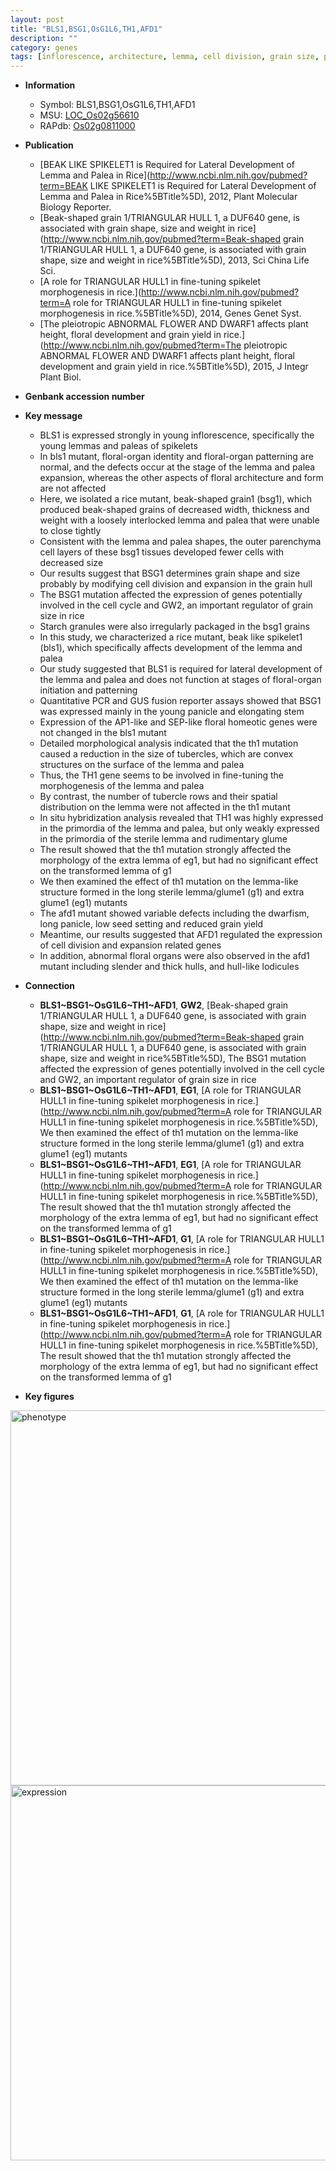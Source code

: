 ```yaml
---
layout: post
title: "BLS1,BSG1,OsG1L6,TH1,AFD1"
description: ""
category: genes
tags: [inflorescence, architecture, lemma, cell division, grain size, palea, grain, spikelet, cell cycle, stem, starch, floral, panicle, sterile, seed, grain yield, yield, floral organ]
---
```


* **Information**  
    + Symbol: BLS1,BSG1,OsG1L6,TH1,AFD1  
    + MSU: [LOC_Os02g56610](http://rice.plantbiology.msu.edu/cgi-bin/ORF_infopage.cgi?orf=LOC_Os02g56610)  
    + RAPdb: [Os02g0811000](http://rapdb.dna.affrc.go.jp/viewer/gbrowse_details/irgsp1?name=Os02g0811000)  

* **Publication**  
    + [BEAK LIKE SPIKELET1 is Required for Lateral Development of Lemma and Palea in Rice](http://www.ncbi.nlm.nih.gov/pubmed?term=BEAK LIKE SPIKELET1 is Required for Lateral Development of Lemma and Palea in Rice%5BTitle%5D), 2012, Plant Molecular Biology Reporter.
    + [Beak-shaped grain 1/TRIANGULAR HULL 1, a DUF640 gene, is associated with grain shape, size and weight in rice](http://www.ncbi.nlm.nih.gov/pubmed?term=Beak-shaped grain 1/TRIANGULAR HULL 1, a DUF640 gene, is associated with grain shape, size and weight in rice%5BTitle%5D), 2013, Sci China Life Sci.
    + [A role for TRIANGULAR HULL1 in fine-tuning spikelet morphogenesis in rice.](http://www.ncbi.nlm.nih.gov/pubmed?term=A role for TRIANGULAR HULL1 in fine-tuning spikelet morphogenesis in rice.%5BTitle%5D), 2014, Genes Genet Syst.
    + [The pleiotropic ABNORMAL FLOWER AND DWARF1 affects plant height, floral development and grain yield in rice.](http://www.ncbi.nlm.nih.gov/pubmed?term=The pleiotropic ABNORMAL FLOWER AND DWARF1 affects plant height, floral development and grain yield in rice.%5BTitle%5D), 2015, J Integr Plant Biol.

* **Genbank accession number**  

* **Key message**  
    + BLS1 is expressed strongly in young inflorescence, specifically the young lemmas and paleas of spikelets
    + In bls1 mutant, floral-organ identity and floral-organ patterning are normal, and the defects occur at the stage of the lemma and palea expansion, whereas the other aspects of floral architecture and form are not affected
    + Here, we isolated a rice mutant, beak-shaped grain1 (bsg1), which produced beak-shaped grains of decreased width, thickness and weight with a loosely interlocked lemma and palea that were unable to close tightly
    + Consistent with the lemma and palea shapes, the outer parenchyma cell layers of these bsg1 tissues developed fewer cells with decreased size
    + Our results suggest that BSG1 determines grain shape and size probably by modifying cell division and expansion in the grain hull
    + The BSG1 mutation affected the expression of genes potentially involved in the cell cycle and GW2, an important regulator of grain size in rice
    + Starch granules were also irregularly packaged in the bsg1 grains
    + In this study, we characterized a rice mutant, beak like spikelet1 (bls1), which specifically affects development of the lemma and palea
    + Our study suggested that BLS1 is required for lateral development of the lemma and palea and does not function at stages of floral-organ initiation and patterning
    + Quantitative PCR and GUS fusion reporter assays showed that BSG1 was expressed mainly in the young panicle and elongating stem
    + Expression of the AP1-like and SEP-like floral homeotic genes were not changed in the bls1 mutant
    + Detailed morphological analysis indicated that the th1 mutation caused a reduction in the size of tubercles, which are convex structures on the surface of the lemma and palea
    + Thus, the TH1 gene seems to be involved in fine-tuning the morphogenesis of the lemma and palea
    + By contrast, the number of tubercle rows and their spatial distribution on the lemma were not affected in the th1 mutant
    + In situ hybridization analysis revealed that TH1 was highly expressed in the primordia of the lemma and palea, but only weakly expressed in the primordia of the sterile lemma and rudimentary glume
    + The result showed that the th1 mutation strongly affected the morphology of the extra lemma of eg1, but had no significant effect on the transformed lemma of g1
    + We then examined the effect of th1 mutation on the lemma-like structure formed in the long sterile lemma/glume1 (g1) and extra glume1 (eg1) mutants
    + The afd1 mutant showed variable defects including the dwarfism, long panicle, low seed setting and reduced grain yield
    + Meantime, our results suggested that AFD1 regulated the expression of cell division and expansion related genes
    + In addition, abnormal floral organs were also observed in the afd1 mutant including slender and thick hulls, and hull-like lodicules

* **Connection**  
    + __BLS1~BSG1~OsG1L6~TH1~AFD1__, __GW2__, [Beak-shaped grain 1/TRIANGULAR HULL 1, a DUF640 gene, is associated with grain shape, size and weight in rice](http://www.ncbi.nlm.nih.gov/pubmed?term=Beak-shaped grain 1/TRIANGULAR HULL 1, a DUF640 gene, is associated with grain shape, size and weight in rice%5BTitle%5D), The BSG1 mutation affected the expression of genes potentially involved in the cell cycle and GW2, an important regulator of grain size in rice
    + __BLS1~BSG1~OsG1L6~TH1~AFD1__, __EG1__, [A role for TRIANGULAR HULL1 in fine-tuning spikelet morphogenesis in rice.](http://www.ncbi.nlm.nih.gov/pubmed?term=A role for TRIANGULAR HULL1 in fine-tuning spikelet morphogenesis in rice.%5BTitle%5D), We then examined the effect of th1 mutation on the lemma-like structure formed in the long sterile lemma/glume1 (g1) and extra glume1 (eg1) mutants
    + __BLS1~BSG1~OsG1L6~TH1~AFD1__, __EG1__, [A role for TRIANGULAR HULL1 in fine-tuning spikelet morphogenesis in rice.](http://www.ncbi.nlm.nih.gov/pubmed?term=A role for TRIANGULAR HULL1 in fine-tuning spikelet morphogenesis in rice.%5BTitle%5D), The result showed that the th1 mutation strongly affected the morphology of the extra lemma of eg1, but had no significant effect on the transformed lemma of g1
    + __BLS1~BSG1~OsG1L6~TH1~AFD1__, __G1__, [A role for TRIANGULAR HULL1 in fine-tuning spikelet morphogenesis in rice.](http://www.ncbi.nlm.nih.gov/pubmed?term=A role for TRIANGULAR HULL1 in fine-tuning spikelet morphogenesis in rice.%5BTitle%5D), We then examined the effect of th1 mutation on the lemma-like structure formed in the long sterile lemma/glume1 (g1) and extra glume1 (eg1) mutants
    + __BLS1~BSG1~OsG1L6~TH1~AFD1__, __G1__, [A role for TRIANGULAR HULL1 in fine-tuning spikelet morphogenesis in rice.](http://www.ncbi.nlm.nih.gov/pubmed?term=A role for TRIANGULAR HULL1 in fine-tuning spikelet morphogenesis in rice.%5BTitle%5D), The result showed that the th1 mutation strongly affected the morphology of the extra lemma of eg1, but had no significant effect on the transformed lemma of g1

* **Key figures**  
<img src="https://funricegenes.github.io/images/BSG1.pheno.png" alt="phenotype"  style="width: 600px;"/>

<img src="https://funricegenes.github.io/images/BSG1.exp.png" alt="expression"  style="width: 600px;"/>


